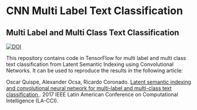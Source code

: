 # CNN Multi Label Text Classification
## Multi Label and Multi Class Text Classification

[![DOI](https://zenodo.org/badge/doi/10.1109/LA-CCI.2017.8285711.svg)](http://dx.doi.org/10.1109/LA-CCI.2017.8285711)

This repository contains code in TensorFlow for multi label and multi class text classification from Latent Semantic Indexing using Convolutional Networks. 
It can be used to reproduce the results in the following article:

Oscar Quispe, Alexander Ocsa, Ricardo Coronado. [Latent semantic indexing and convolutional neural network for multi-label and multi-class text classification
](https://ieeexplore.ieee.org/document/8285711). 2017 IEEE Latin American Conference on Computational Intelligence (LA-CCI).
